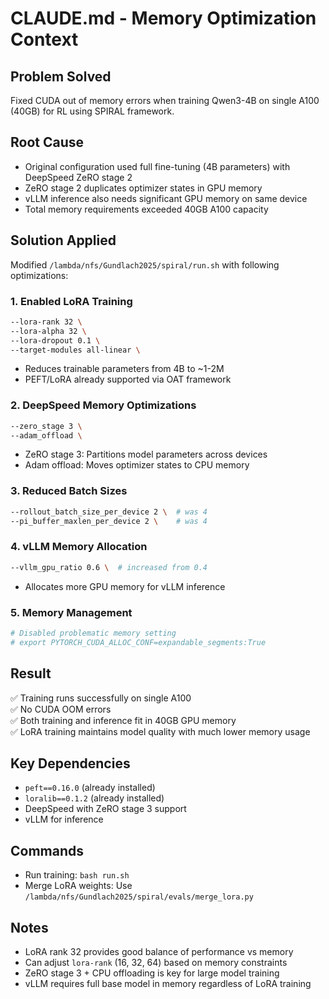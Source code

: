 # CLAUDE.md - Memory Optimization Context

## Problem Solved
Fixed CUDA out of memory errors when training Qwen3-4B on single A100 (40GB) for RL using SPIRAL framework.

## Root Cause
- Original configuration used full fine-tuning (4B parameters) with DeepSpeed ZeRO stage 2
- ZeRO stage 2 duplicates optimizer states in GPU memory
- vLLM inference also needs significant GPU memory on same device
- Total memory requirements exceeded 40GB A100 capacity

## Solution Applied
Modified `/lambda/nfs/Gundlach2025/spiral/run.sh` with following optimizations:

### 1. Enabled LoRA Training
```bash
--lora-rank 32 \
--lora-alpha 32 \
--lora-dropout 0.1 \
--target-modules all-linear \
```
- Reduces trainable parameters from 4B to ~1-2M
- PEFT/LoRA already supported via OAT framework

### 2. DeepSpeed Memory Optimizations
```bash
--zero_stage 3 \
--adam_offload \
```
- ZeRO stage 3: Partitions model parameters across devices
- Adam offload: Moves optimizer states to CPU memory

### 3. Reduced Batch Sizes
```bash
--rollout_batch_size_per_device 2 \  # was 4
--pi_buffer_maxlen_per_device 2 \    # was 4
```

### 4. vLLM Memory Allocation
```bash
--vllm_gpu_ratio 0.6 \  # increased from 0.4
```
- Allocates more GPU memory for vLLM inference

### 5. Memory Management
```bash
# Disabled problematic memory setting
# export PYTORCH_CUDA_ALLOC_CONF=expandable_segments:True
```

## Result
✅ Training runs successfully on single A100  
✅ No CUDA OOM errors  
✅ Both training and inference fit in 40GB GPU memory  
✅ LoRA training maintains model quality with much lower memory usage

## Key Dependencies
- `peft==0.16.0` (already installed)
- `loralib==0.1.2` (already installed)
- DeepSpeed with ZeRO stage 3 support
- vLLM for inference

## Commands
- Run training: `bash run.sh`
- Merge LoRA weights: Use `/lambda/nfs/Gundlach2025/spiral/evals/merge_lora.py`

## Notes
- LoRA rank 32 provides good balance of performance vs memory
- Can adjust `lora-rank` (16, 32, 64) based on memory constraints
- ZeRO stage 3 + CPU offloading is key for large model training
- vLLM requires full base model in memory regardless of LoRA training